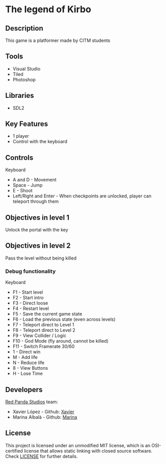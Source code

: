 # The legend of Kirbo

## Description

This game is a platformer made by CITM students

## Tools
- Visual Studio
- Tiled
- Photoshop

## Libraries
- SDL2
  
## Key Features

 - 1 player
 - Control with the keyboard
 
## Controls

Keyboard
- A and D  - Movement
- Space - Jump
- E - Shoot
- Left/Right and Enter - When checkpoints are unlocked, player can teleport through them

## Objectives in level 1
Unlock the portal with the key

## Objectives in level 2
Pass the level without being killed

### Debug functionality
 
Keyboard
- F1 - Start level
- F2 - Start intro
- F3 - Direct loose
- F4 - Restart level
- F5 - Save the current game state
- F6 - Load the previous state (even across levels)
- F7 - Teleport direct to Level 1
- F8 - Teleport direct to Level 2
- F9 - View Collider / Logic
- F10 - God Mode (fly around, cannot be killed)
- F11 - Switch Framerate 30/60
- 1 - Direct win
- M - Add life
- N - Reduce life
- 8 - View Buttons
- H - Lose Time


## Developers
[Red Panda Studios](https://github.com/Xavierlm11/Assignment1) team:

 - Xavier López - Github: [Xavier](https://github.com/Xavierlm11)
 - Marina Albalà - Github: [Marina](https://github.com/Vizalt)

## License

This project is licensed under an unmodified MIT license, which is an OSI-certified license that allows static linking with closed source software. Check [LICENSE](LICENSE) for further details.
